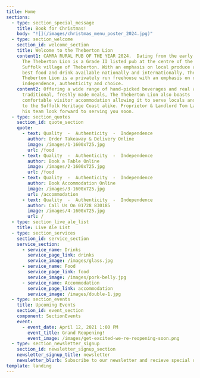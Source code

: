 ```yaml
---
title: Home
sections:
  - type: section_special_message
    title: Book for Christmas!
    body: "![](/images/christmas_menu_poster_2024.jpg)"
  - type: section_welcome
    section_id: welcome_section
    title: Welcome to the Theberton Lion
    content1: CAMRA RURAL PUB OF THE YEAR 2024.  Dating from the early 19th century,
      The Theberton Lion is a Grade II listed pub at the centre of the tranquil
      Suffolk village of Theberton. With an emphasis on local produce and the
      best food and drink available nationally and internationally, The
      Theberton Lion is a privately run freehouse with an emphasis on quality,
      independence, authenticity and choice.
    content2: Offering a wide range of hand-picked beverages and real ales alongside
      traditional, freshly made meals, The Theberton Lion also boasts
      comfortable visitor accommodation allowing it to serve locals and visitors
      to the Suffolk Heritage Coast alike. Proprietor & Landlord Tom Lagden and
      his team look forward to serving you soon.
  - type: section_quotes
    section_id: quote_section
    quote:
      - text: Quality  -  Authenticity  -  Independence
        author: Order Takeaway & Delivery Online
        image: /images/1-1600x725.jpg
        url: /food
      - text: Quality  -  Authenticity  -  Independence
        author: Book a Table Online
        image: /images/2-1600x725.jpg
        url: /food
      - text: Quality  -  Authenticity  -  Independence
        author: Book Accommodation Online
        image: /images/3-1600x725.jpg
        url: /accommodation
      - text: Quality  -  Authenticity  -  Independence
        author: Call Us On 01728 830185
        image: /images/4-1600x725.jpg
        url: /
  - type: section_live_ale_list
    title: Live Ale List
  - type: section_services
    section_id: service_section
    service_section:
      - service_name: Drinks
        service_page_link: drinks
        service_image: /images/glass.jpg
      - service_name: Food
        service_page_link: food
        service_image: /images/pork-belly.jpg
      - service_name: Accommodation
        service_page_link: accommodation
        service_image: /images/double-1.jpg
  - type: section_events
    title: Upcoming Events
    section_id: event_section
    component: SectionEvents
    event:
      - event_date: April 12, 2021 1:00 PM
        event_title: Grand Reopening!
        event_image: /images/get-excited-we-re-reopening-soon.png
  - type: section_newsletter_signup
    section_id: newsletter_signup_section
    newsletter_signup_title: newsletter
    newsletter_blurb: Subscribe to our newsletter and recieve special offers and discounts
template: landing
---
```

